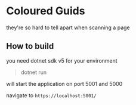 # Coloured Guids

they're so hard to tell apart when scanning a page

## How to build

you need dotnet sdk v5 for your environment

> dotnet run

will start the application on port 5001 and 5000

navigate to `https://localhost:5001/`